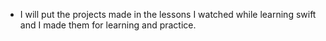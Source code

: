 - I will put the projects made in the lessons I watched while learning swift and I made them for learning and practice. 

